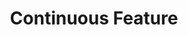 ---
title: "Continuous Feature"

categories: ['']

tags: ['Continuous', 'Feature']

arabic: ['ميزة مستمرة']

publishers: ['معجم مصطلحات التعلم الآلي والتعلم العميق وعلم البيانات']

types: "word"

slug: ""
---